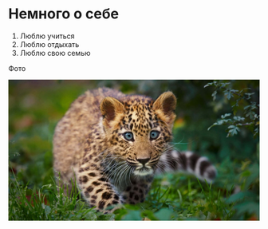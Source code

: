 # Немного о себе

1. Люблю учиться
2. Люблю отдыхать
3. Люблю свою семью

Фото

![alt text](baby-cheetah-fkh6iyqvig3yriej.jpg)